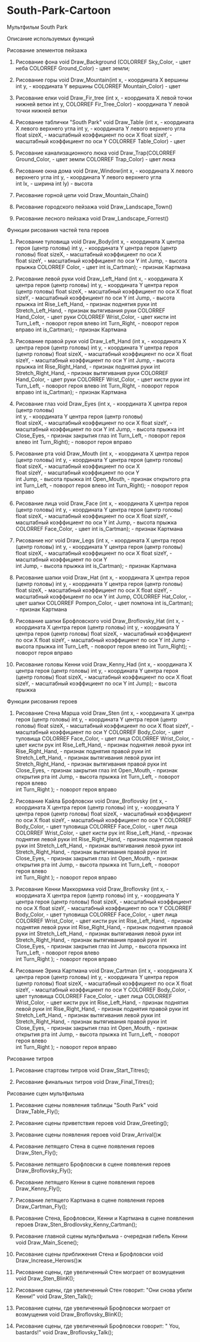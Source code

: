 # South-Park-Cartoon
Мультфильм  South Park

 Описание используемых функций
 
 Рисование элементов пейзажа
 
 1. Рисование фона
 void Draw_Background (COLORREF Sky_Color,    - цвет неба
                      COLORREF Ground_Color)  - цвет земли;
                      
 2. Рисование горы
 void Draw_Mountain(int x,                    - координата X вершины
                    int y,                    - координата Y вершины 
                    COLORREF Mountain_Color)  - цвет
                    
 3. Рисование елки
 void Draw_Fir_tree (int x,                   - координата X левой точки нижней ветки
                     int y, 
                     COLORREF Fir_Tree_Color) - координата Y левой точки нижней ветки
                    
 4. Рисование таблички "South Park"
 void Draw_Table (int x,                       - координата X левого верхнего угла
                  int y,                       - координата Y левого верхнего угла 
                  float sizeX,                 - масштабный коэффициент по оси X
                  float sizeY,                 - масштабный коэффициент по оси Y
                  COLORREF Table_Color)        - цвет        
5. Рисование канализационного люка
void Draw_Trap(COLORREF Ground_Color,          - цвет земли 
               COLORREF Trap_Color)            - цвет люка
               
6. Рисование окна дома
void Draw_Window(int x,                        - координата X левого верхнего угла 
                 int y,                        - координата Y левого верхнего угла   
                 int lx,                       - ширина
                 int ly)                       - высота
                 
7. Рисование горной цепи
void Draw_Mountain_Chain()

8. Рисование городского пейзажа
void Draw_Landscape_Town()

9. Рисование лесного пейзажа
void Draw_Landscape_Forrest()

Функции рисования частей тела героев

1. Рисование туловища
void Draw_Body(int x,                          - координата X центра героя (центр головы) 
               int y,                          - координата Y центра героя (центр головы) 
               float sizeX,                    - масштабный коэффициент по оси X                     
               float sizeY,                    - масштабный коэффициент по оси Y
               int Jump,                       - высота прыжка
               COLORREF Color,                 - цвет 
               int is_Cartman);                - признак Картмана

2. Рисование левой руки
void Draw_Left_Hand (int x,                    - координата X центра героя (центр головы) 
                     int y,                    - координата Y центра героя (центр головы) 
                     float sizeX,              - масштабный коэффициент по оси X 
                     float sizeY,              - масштабный коэффициент по оси Y 
                     int Jump,                 - высота прыжка
                     int Rise_Left_Hand,       - признак поднятия руки
                     int Stretch_Left_Hand,    - признак вытягивания руки
                     COLORREF Hand_Color,      - цвет руки
                     COLORREF Wrist_Color,     - цвет кисти
                     int Turn_Left,            - поворот героя влево 
                     int Turn_Right,           - поворот героя вправо
                     int is_Cartman);          - признак Картмана
                     
3. Рисование правой руки
void Draw_Left_Hand (int x,                    - координата X центра героя (центр головы) 
                     int y,                    - координата Y центра героя (центр головы) 
                     float sizeX,              - масштабный коэффициент по оси X 
                     float sizeY,              - масштабный коэффициент по оси Y 
                     int Jump,                 - высота прыжка
                     int Rise_Right_Hand,      - признак поднятия руки
                     int Stretch_Right_Hand,   - признак вытягивания руки
                     COLORREF Hand_Color,      - цвет руки
                     COLORREF Wrist_Color,     - цвет кисти руки
                     int Turn_Left,            - поворот героя влево 
                     int Turn_Right,           - поворот героя вправо
                     int is_Cartman);          - признак Картмана

4. Рисование глаз
void Draw_Eyes (int x,                         - координата X центра героя (центр головы)  
                int y,                         - координата Y центра героя (центр головы)  
                float sizeX,                   - масштабный коэффициент по оси X
                float sizeY,                   - масштабный коэффициент по оси Y 
                int Jump,                      - высота прыжка
                int Close_Eyes,                - признак закрытия глаз
                int Turn_Left,                 - поворот героя влево 
                int Turn_Right);               - поворот героя вправо
                
5. Рисование рта
void Draw_Mouth (int x,                        - координата X центра героя (центр головы)
                 int y,                        - координата Y центра героя (центр головы)  
                 float sizeX,                  - масштабный коэффициент по оси X                   
                 float sizeY,                  - масштабный коэффициент по оси Y                 
                 int Jump,                     - высота прыжка
                 int Open_Mouth,               - признак открытого рта
                 int Turn_Left,                - поворот героя влево 
                 int Turn_Right);              - поворот героя вправо
                 
6. Рисование лица
void Draw_Face (int x,                         - координата X центра героя (центр головы) 
                int y,                         - координата Y центра героя (центр головы)  
                float sizeX,                   - масштабный коэффициент по оси X 
                float sizeY,                   - масштабный коэффициент по оси Y
                int Jump,                      - высота прыжка
                COLORREF Face_Color,           - цвет
                int is_Cartman);               - признак Картмана
                
7. Рисование ног
void Draw_Legs (int x,                         - координата X центра героя (центр головы)
                int y,                         - координата Y центра героя (центр головы) 
                float sizeX,                   - масштабный коэффициент по оси X 
                float sizeY,                   - масштабный коэффициент по оси Y                 
                int Jump,                      - высота прыжка
                int is_Cartman);               - признак Картмана
                
8. Рисование шапки 
void Draw_Hat (int x,                          - координата X центра героя (центр головы)
               int y,                          - координата Y центра героя (центр головы)
               float sizeX,                    - масштабный коэффициент по оси X 
               float sizeY,                    - масштабный коэффициент по оси Y 
               int Jump, 
               COLORREF Hat_Color,             - цвет шапки
               COLORREF Pompon_Color,          - цвет помпона
               int is_Cartman);                - признак Картмана
               
9. Рисование шапки Брофловского
void Draw_Broflovsky_Hat (int x,               - координата X центра героя (центр головы)
                          int y,               - координата Y центра героя (центр головы)
                          float sizeX,         - масштабный коэффициент по оси X
                          float sizeY,         - масштабный коэффициент по оси Y
                          int Jump             - высота прыжка
                          int Turn_Left,       - поворот героя влево 
                          int Turn_Right);     - поворот героя вправо      
                          
10. Рисование головы Кенни
void Draw_Kenny_Had (int x,                    - координата X центра героя (центр головы)
                     int y,                    - координата Y центра героя (центр головы)
                     float sizeX,              - масштабный коэффициент по оси X
                     float sizeY,              - масштабный коэффициент по оси Y
                     int Jump);                - высота прыжка
      
      
 Функции рисования героев


1. Рисование Стена Марша
void Draw_Sten (int x,                         - координата X центра героя (центр головы) 
                int y,                         - координата Y центра героя (центр головы)
                float sizeX,                   - масштабный коэффициент по оси X
                float sizeY,                   - масштабный коэффициент по оси Y
                COLORREF Body_Color,           - цвет туловища 
                COLORREF Face_Color,           - цвет лица 
                COLORREF Wrist_Color,          - цвет кисти рук
                int Rise_Left_Hand,            - признак поднятия левой руки
                int Rise_Right_Hand,           - признак поднятия правой руки
                int Stretch_Left_Hand,         - признак вытягивания левой руки
                int Stretch_Right_Hand,        - признак вытягивания правой руки
                int Close_Eyes,                - признак закрытия глаз
                int Open_Mouth,                - признак открытия рта
                int Jump,                      - высота прыжка
                int Turn_Left,                 - поворот героя влево   
                int Turn_Right );              - поворот героя вправо
                          
2. Рисование Кайла Брофловски
void Draw_Broflovsky (int x,                   - координата X центра героя (центр головы) 
                      int y,                   - координата Y центра героя (центр головы)
                      float sizeX,             - масштабный коэффициент по оси X
                      float sizeY,             - масштабный коэффициент по оси Y
                      COLORREF Body_Color,     - цвет туловища 
                      COLORREF Face_Color,     - цвет лица 
                      COLORREF Wrist_Color,    - цвет кисти рук
                      int Rise_Left_Hand,      - признак поднятия левой руки
                      int Rise_Right_Hand,     - признак поднятия правой руки
                      int Stretch_Left_Hand,   - признак вытягивания левой руки
                      int Stretch_Right_Hand,  - признак вытягивания правой руки
                      int Close_Eyes,          - признак закрытия глаз
                      int Open_Mouth,          - признак открытия рта
                      int Jump,                - высота прыжка
                      int Turn_Left,           - поворот героя влево   
                      int Turn_Right );        - поворот героя вправо

3. Рисование Кенни Маккормика
void Draw_Broflovsky (int x,                   - координата X центра героя (центр головы) 
                      int y,                   - координата Y центра героя (центр головы)
                      float sizeX,             - масштабный коэффициент по оси X
                      float sizeY,             - масштабный коэффициент по оси Y
                      COLORREF Body_Color,     - цвет туловища 
                      COLORREF Face_Color,     - цвет лица 
                      COLORREF Wrist_Color,    - цвет кисти рук
                      int Rise_Left_Hand,      - признак поднятия левой руки
                      int Rise_Right_Hand,     - признак поднятия правой руки
                      int Stretch_Left_Hand,   - признак вытягивания левой руки
                      int Stretch_Right_Hand,  - признак вытягивания правой руки
                      int Close_Eyes,          - признак закрытия глаз
                      int Jump,                - высота прыжка
                      int Turn_Left,           - поворот героя влево   
                      int Turn_Right );        - поворот героя вправо

4. Рисование Эрика Картмана
void Draw_Cartman (int x,                      - координата X центра героя (центр головы) 
                   int y,                      - координата Y центра героя (центр головы)
                   float sizeX,                - масштабный коэффициент по оси X
                   float sizeY,                - масштабный коэффициент по оси Y
                   COLORREF Body_Color,        - цвет туловища 
                   COLORREF Face_Color,        - цвет лица 
                   COLORREF Wrist_Color,       - цвет кисти рук
                   int Rise_Left_Hand,         - признак поднятия левой руки
                   int Rise_Right_Hand,        - признак поднятия правой руки
                   int Stretch_Left_Hand,      - признак вытягивания левой руки
                   int Stretch_Right_Hand,     - признак вытягивания правой руки
                   int Close_Eyes,             - признак закрытия глаз
                   int Open_Mouth,             - признак открытия рта
                   int Jump,                   - высота прыжка
                   int Turn_Left,              - поворот героя влево   
                   int Turn_Right );           - поворот героя вправо


Рисование титров

1. Рисование стартовы титров
void Draw_Start_Titres();

2. Рисование финальных титров
void Draw_Final_Titres();

Рисование сцен мультфильма

1. Рисование сцены появления таблицы "South Park"
void Draw_Table_Fly();

2. Рисование сцены приветствия героев
void Draw_Greeting();

3. Рисование сцены появления героев
void Draw_Arrival()ж

4. Рисование летящего Стена в сцене появления героев
Draw_Sten_Fly();

5. Рисование летящего Брофловски в сцене появления героев
Draw_Broflovsky_Fly();

6. Рисование летящего Кенни в сцене появления героев
Draw_Kenny_Fly();

7. Рисование летящего Картмана в сцене появления героев
Draw_Cartman_Fly();

8. Рисование Стена, Брофловски, Кенни и Картмана в сцене появления героев
Draw_Sten_Brodlovsky_Kenny_Cartman();

9. Рисование главной сцены мультфильма - очередная гибель Кенни
void Draw_Main_Scene();

10. Рисование сцены приближения Стена и Брофловски
void Draw_Increase_Herows()ж

11. Рисование сцены, где увеличенный Стен мограет от возмущения
void Draw_Sten_BlinK();

12. Рисование сцены, где увеличенный Стен говорит: "Они снова убили Кенни!"
void Draw_Sten_Talk();

13. Рисование сцены, где увеличенный Брофловски мограет от возмущения
void Draw_Broflovsky_BlinK();

12. Рисование сцены, где увеличенный Брофловски говорит: " You, bastards!"
void Draw_Broflovsky_Talk();

